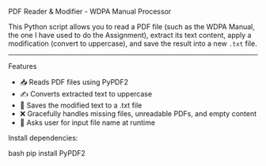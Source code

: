 PDF Reader & Modifier - WDPA Manual Processor

This Python script allows you to read a PDF file (such as the WDPA Manual, the one I have used to do the Assignment), extract its text content, apply a modification (convert to uppercase), and save the result into a new `.txt` file.

---

 Features

- 📥 Reads PDF files using PyPDF2
- ✍️ Converts extracted text to uppercase
- 💾 Saves the modified text to a .txt file
- ❌ Gracefully handles missing files, unreadable PDFs, and empty content
- 👤 Asks user for input file name at runtime
  

 Install dependencies:

bash
pip install PyPDF2
